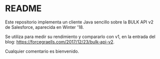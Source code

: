 # README #

Este repositorio implementa un cliente Java sencillo sobre la BULK API v2 de Salesforce, aparecida en Winter '18.

Se utiliza para medir su rendimiento y compararlo con v1, en la entrada del blog: https://forcegraells.com/2017/12/23/bulk-api-v2.

Cualquier comentario es bienvenido.